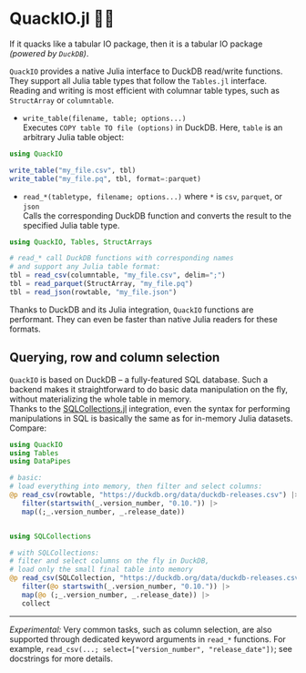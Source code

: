 # QuackIO.jl 🐣🦆

If it quacks like a tabular IO package, then it is a tabular IO package _(powered by `DuckDB`)_.

`QuackIO` provides a native Julia interface to DuckDB read/write functions. They support all Julia table types that follow the `Tables.jl` interface. Reading and writing is most efficient with columnar table types, such as `StructArray` or `columntable`.

- `write_table(filename, table; options...)`\
Executes `COPY table TO file (options)` in DuckDB. Here, `table` is an arbitrary Julia table object:
```julia
using QuackIO

write_table("my_file.csv", tbl)
write_table("my_file.pq", tbl, format=:parquet)
```
- `read_*(tabletype, filename; options...)` where `*` is `csv`, `parquet`, or `json`\
Calls the corresponding DuckDB function and converts the result to the specified Julia table type.
```julia
using QuackIO, Tables, StructArrays

# read_* call DuckDB functions with corresponding names
# and support any Julia table format:
tbl = read_csv(columntable, "my_file.csv", delim=";")
tbl = read_parquet(StructArray, "my_file.pq")
tbl = read_json(rowtable, "my_file.json")
```

Thanks to DuckDB and its Julia integration, `QuackIO` functions are performant. They can even be faster than native Julia readers for these formats.

## Querying, row and column selection

`QuackIO` is based on DuckDB – a fully-featured SQL database. Such a backend makes it straightforward to do basic data manipulation on the fly, without materializing the whole table in memory.\
Thanks to the [SQLCollections.jl](https://github.com/JuliaAPlavin/SQLCollections.jl) integration, even the syntax for performing manipulations in SQL is basically the same as for in-memory Julia datasets. Compare:
```julia
using QuackIO
using Tables
using DataPipes

# basic:
# load everything into memory, then filter and select columns:
@p read_csv(rowtable, "https://duckdb.org/data/duckdb-releases.csv") |>
   filter(startswith(_.version_number, "0.10.")) |>
   map((;_.version_number, _.release_date))


using SQLCollections

# with SQLCollections:
# filter and select columns on the fly in DuckDB,
# load only the small final table into memory
@p read_csv(SQLCollection, "https://duckdb.org/data/duckdb-releases.csv") |>
   filter(@o startswith(_.version_number, "0.10.")) |>
   map(@o (;_.version_number, _.release_date)) |>
   collect
```

---
_Experimental:_
Very common tasks, such as column selection, are also supported through dedicated keyword arguments in `read_*` functions. For example, `read_csv(...; select=["version_number", "release_date"])`; see docstrings for more details.
